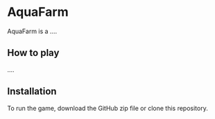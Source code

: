 # AquaFarm
AquaFarm is a ....

## How to play
....

## Installation
To run the game, download the GitHub zip file or clone this repository. 

